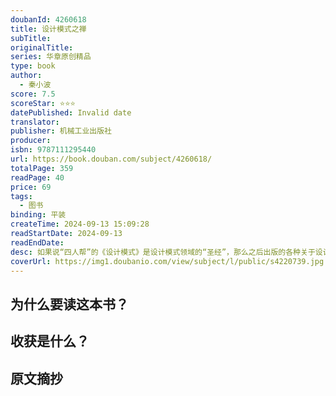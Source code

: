 ```yaml
---
doubanId: 4260618
title: 设计模式之禅
subTitle: 
originalTitle: 
series: 华章原创精品
type: book
author:
  - 秦小波
score: 7.5
scoreStar: ⭐⭐⭐
datePublished: Invalid date
translator: 
publisher: 机械工业出版社
producer: 
isbn: 9787111295440
url: https://book.douban.com/subject/4260618/
totalPage: 359
readPage: 40
price: 69
tags:
  - 图书
binding: 平装
createTime: 2024-09-13 15:09:28
readStartDate: 2024-09-13
readEndDate: 
desc: 如果说“四人帮”的《设计模式》是设计模式领域的“圣经”，那么之后出版的各种关于设计模式的书都可称之为“圣经”的“注释版”或“圣经的故事”。本书是得道者对“圣经”的“禅悟”，它既不像“圣经”那样因为惜字如金、字字珠玑而深奥、晦涩和难懂，又比“圣经”的“注释版”更深刻和全面、更通俗和生动、更接近开发者遇到的实践场景，更具指导性。本书兼收并蓄、博采众长，也许是设计模式领域里的下一个里程碑之作。全书共分为四部分，第一部分从原理的角度阐述了面向对象程序设计的6大原则；第二部生动地讲解和剖析了23种常见的设计模式，并进行了扩展，通俗易懂，趣味性极强而又紧扣模式的核心；第三部分对各种相关联的设计模式进行了深入分析和比较，旨在阐明各种设计模式比较理想的应用场景和它们之间的区别；第四部分探讨了设计模式的混编，讲解了如何在实际开发中将各种设计模式混合起来使用，以发挥设...(展开全部)如果说“四人帮”的《设计模式》是设计模式领域的“圣经”，那么之后出版的各种关于设计模式的书都可称之为“圣经”的“注释版”或“圣经的故事”。本书是得道者对“圣经”的“禅悟”，它既不像“圣经”那样因为惜字如金、字字珠玑而深奥、晦涩和难懂，又比“圣经”的“注释版”更深刻和全面、更通俗和生动、更接近开发者遇到的实践场景，更具指导性。本书兼收并蓄、博采众长，也许是设计模式领域里的下一个里程碑之作。全书共分为四部分，第一部分从原理的角度阐述了面向对象程序设计的6大原则；第二部生动地讲解和剖析了23种常见的设计模式，并进行了扩展，通俗易懂，趣味性极强而又紧扣模式的核心；第三部分对各种相关联的设计模式进行了深入分析和比较，旨在阐明各种设计模式比较理想的应用场景和它们之间的区别；第四部分探讨了设计模式的混编，讲解了如何在实际开发中将各种设计模式混合起来使用，以发挥设计模式的最大效用。最后，本书还附有一份设计模式彩图，可以裁剪，便于参考。秦小波，资深软件开发工程师、系统分析师和架构师（获Sun架构师认证），从事软件开发工作10余年，实践经验极其丰富。资深Java技术专家，精通Java语言、Spring、Struts 2、Hibernate、iBatis、jBPM等Java技术，在企业级Java应用领域积累了大量工程经验，对ESB、BPEL等整合技术也有较深入的认识。精通设计模式，对设计模式有深刻的认识和独到见解，而且创造性地提出了自己在大量实践中总结出来的新的设计模式。他撰写的《设计模式之禅》一书凭借优质的内容和良好的可读性广获读者好评，被誉为“设计模式领域的里程碑之作”。此外，他还是一位优秀的DBA，获IBM DB2 DBA资格认证，对海量数据处理有深入的研究。
coverUrl: https://img1.doubanio.com/view/subject/l/public/s4220739.jpg
---
```


## 为什么要读这本书？

## 收获是什么？

## 原文摘抄




